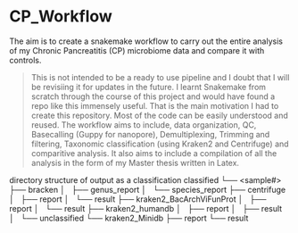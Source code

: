 # CP_Workflow
The aim is to create a snakemake workflow to carry out the entire analysis of my Chronic Pancreatitis (CP) microbiome data and compare it with controls. 
> This is not intended to be a ready to use pipeline and I doubt that I will be revisiing it for updates in the future. I learnt Snakemake from scratch through the course of this project and would have found a repo like this immensely useful. That is the main motivation I had to create this repository. Most of the code can be easily understood and reused.
The workflow aims to include, data organization, QC, Basecalling (Guppy for nanopore), Demultiplexing, Trimming and filtering, Taxonomic classification (using Kraken2 and Centrifuge) and comparitive analysis.
It also aims to include a compilation of all the analysis in the form of my Master thesis written in Latex.

directory structure of output as a classification
classified
└── <sample#>
    ├── bracken
    │   ├── genus_report
    │   └── species_report
    ├── centrifuge
    │   ├── report
    │   └── result
    ├── kraken2_BacArchViFunProt
    │   ├── report
    │   └── result
    ├── kraken2_humandb
    │   ├── report
    │   ├── result
    │   └── unclassified
    └── kraken2_Minidb
        ├── report
        └── result
